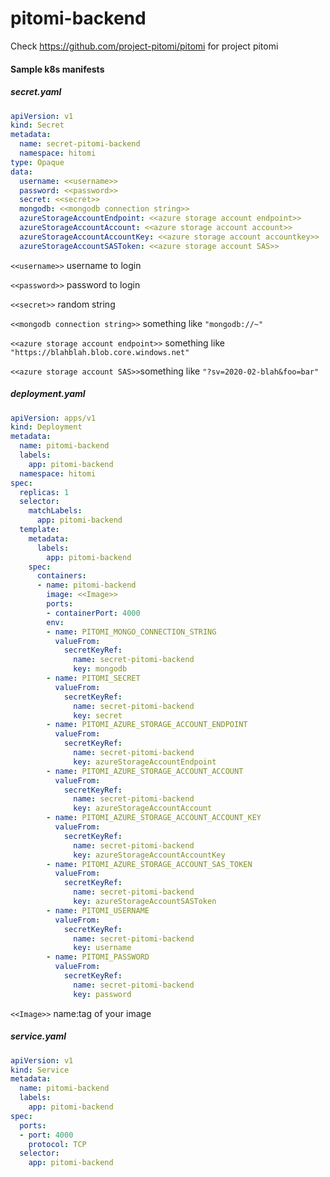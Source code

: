 # pitomi-backend
Check https://github.com/project-pitomi/pitomi for project pitomi
#### Sample k8s manifests

##### secret.yaml

```yaml
apiVersion: v1
kind: Secret
metadata:
  name: secret-pitomi-backend
  namespace: hitomi
type: Opaque
data:
  username: <<username>>
  password: <<password>>
  secret: <<secret>>
  mongodb: <<mongodb connection string>>
  azureStorageAccountEndpoint: <<azure storage account endpoint>>
  azureStorageAccountAccount: <<azure storage account account>>
  azureStorageAccountAccountKey: <<azure storage account accountkey>>
  azureStorageAccountSASToken: <<azure storage account SAS>>

```

`<<username>>` username to login

`<<password>>` password to login

`<<secret>>` random string

`<<mongodb connection string>>` something like `"mongodb://~"`

`<<azure storage account endpoint>>` something like `"https://blahblah.blob.core.windows.net"` 

`<<azure storage account SAS>>`something like `"?sv=2020-02-blah&foo=bar"`



##### deployment.yaml

```yaml
apiVersion: apps/v1
kind: Deployment
metadata:
  name: pitomi-backend
  labels:
    app: pitomi-backend
  namespace: hitomi
spec:
  replicas: 1
  selector:
    matchLabels:
      app: pitomi-backend
  template:
    metadata:
      labels:
        app: pitomi-backend
    spec:
      containers:
      - name: pitomi-backend
        image: <<Image>>
        ports:
        - containerPort: 4000
        env:
        - name: PITOMI_MONGO_CONNECTION_STRING
          valueFrom:
            secretKeyRef:
              name: secret-pitomi-backend
              key: mongodb
        - name: PITOMI_SECRET
          valueFrom:
            secretKeyRef:
              name: secret-pitomi-backend
              key: secret
        - name: PITOMI_AZURE_STORAGE_ACCOUNT_ENDPOINT
          valueFrom:
            secretKeyRef:
              name: secret-pitomi-backend
              key: azureStorageAccountEndpoint
        - name: PITOMI_AZURE_STORAGE_ACCOUNT_ACCOUNT
          valueFrom:
            secretKeyRef:
              name: secret-pitomi-backend
              key: azureStorageAccountAccount
        - name: PITOMI_AZURE_STORAGE_ACCOUNT_ACCOUNT_KEY
          valueFrom:
            secretKeyRef:
              name: secret-pitomi-backend
              key: azureStorageAccountAccountKey
        - name: PITOMI_AZURE_STORAGE_ACCOUNT_SAS_TOKEN
          valueFrom:
            secretKeyRef:
              name: secret-pitomi-backend
              key: azureStorageAccountSASToken
        - name: PITOMI_USERNAME
          valueFrom:
            secretKeyRef:
              name: secret-pitomi-backend
              key: username
        - name: PITOMI_PASSWORD
          valueFrom:
            secretKeyRef:
              name: secret-pitomi-backend
              key: password

```

`<<Image>>` name:tag of your image



##### service.yaml

```yaml
apiVersion: v1
kind: Service
metadata:
  name: pitomi-backend
  labels:
    app: pitomi-backend
spec:
  ports:
  - port: 4000
    protocol: TCP
  selector:
    app: pitomi-backend

```

